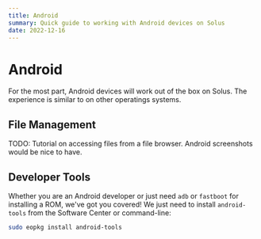 ```yaml
---
title: Android
summary: Quick guide to working with Android devices on Solus
date: 2022-12-16
---
```


# Android

For the most part, Android devices will work out of the box on Solus. The experience is similar to on other operatings systems.

## File Management

TODO: Tutorial on accessing files from a file browser. Android screenshots would be nice to have.

## Developer Tools

Whether you are an Android developer or just need `adb` or `fastboot` for installing a ROM, we've got you covered! We just need to install `android-tools` from the Software Center or command-line:

```bash
sudo eopkg install android-tools
```
